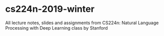 # cs224n-2019-winter
All lecture notes, slides and assignments from CS224n: Natural Language Processing with Deep Learning class by Stanford
